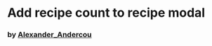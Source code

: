 # Add recipe count to recipe modal

### by [Alexander_Andercou](https://github.com/24sanduAlexandru)
